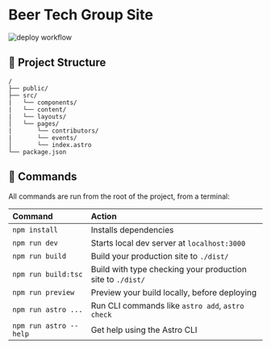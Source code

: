 # Beer Tech Group Site

![deploy workflow](https://github.com/beer-tech-group/beer-tech-group.github.io/actions/workflows/deploy.yml/badge.svg)

## 🚀 Project Structure

```
/
├── public/
├── src/
|   └── components/
|   └── content/
|   └── layouts/
│   └── pages/
|       └── contributors/
|       └── events/
│       └── index.astro
└── package.json
```

## 🧞 Commands

All commands are run from the root of the project, from a terminal:

| Command                | Action                                           |
| :--------------------- | :----------------------------------------------- |
| `npm install`          | Installs dependencies                            |
| `npm run dev`          | Starts local dev server at `localhost:3000`      |
| `npm run build`        | Build your production site to `./dist/`          |
| `npm run build:tsc`    | Build with type checking your production site to `./dist/`          |
| `npm run preview`      | Preview your build locally, before deploying     |
| `npm run astro ...`    | Run CLI commands like `astro add`, `astro check` |
| `npm run astro --help` | Get help using the Astro CLI                     |
